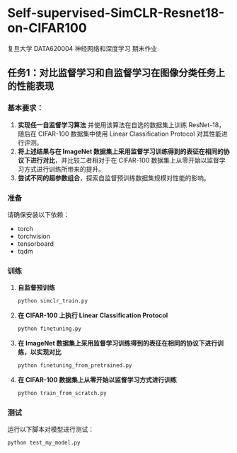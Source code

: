 # Self-supervised-SimCLR-Resnet18-on-CIFAR100

复旦大学 DATA620004 神经网络和深度学习 期末作业

## 任务1：对比监督学习和自监督学习在图像分类任务上的性能表现

### 基本要求：
1. **实现任一自监督学习算法** 并使用该算法在自选的数据集上训练 ResNet-18，随后在 CIFAR-100 数据集中使用 Linear Classification Protocol 对其性能进行评测。
2. **将上述结果与在 ImageNet 数据集上采用监督学习训练得到的表征在相同的协议下进行对比**，并比较二者相对于在 CIFAR-100 数据集上从零开始以监督学习方式进行训练所带来的提升。
3. **尝试不同的超参数组合**，探索自监督预训练数据集规模对性能的影响。

### 准备
请确保安装以下依赖：
- torch
- torchvision
- tensorboard
- tqdm

### 训练
1. **自监督预训练**
   ```sh
   python simclr_train.py
   ```
2. **在 CIFAR-100 上执行 Linear Classification Protocol**
   ```sh
   python finetuning.py
   ```
3. **在 ImageNet 数据集上采用监督学习训练得到的表征在相同的协议下进行训练，以实现对比**
   ```sh
   python finetuning_from_pretrained.py
   ```
4. **在 CIFAR-100 数据集上从零开始以监督学习方式进行训练**
   ```sh
   python train_from_scratch.py
   ```

### 测试
运行以下脚本对模型进行测试：
```sh
python test_my_model.py
```
